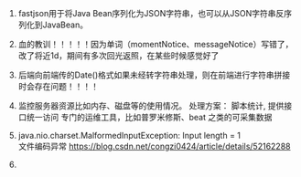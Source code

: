 1. fastjson用于将Java Bean序列化为JSON字符串，也可以从JSON字符串反序列化到JavaBean。

2. 血的教训！！！！！因为单词（momentNotice、messageNotice）写错了，改了将近1d，期间有多次回光返照，在某些时候感觉好了

3. 后端向前端传的Date()格式如果未经转字符串处理，则在前端进行字符串拼接时会存在问题！！！！
      
4. 监控服务器资源比如内存、磁盘等的使用情况。 处理方案： 脚本统计, 提供接口统一访问   专门的运维工具，比如普罗米修斯、beat  之类的可采集数据

5. java.nio.charset.MalformedInputException: Input length = 1  
文件编码异常 https://blog.csdn.net/congzi0424/article/details/52162288

6. 